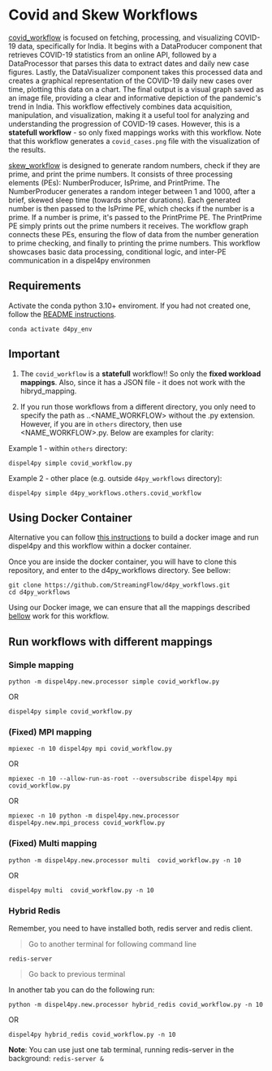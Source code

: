 # Covid and Skew Workflows

[covid_workflow](./covid_workflow.py) is focused on fetching, processing, and visualizing COVID-19 data, specifically for India. It begins with a DataProducer component that retrieves COVID-19 statistics from an online API, followed by a DataProcessor that parses this data to extract dates and daily new case figures. Lastly, the DataVisualizer component takes this processed data and creates a graphical representation of the COVID-19 daily new cases over time, plotting this data on a chart. The final output is a visual graph saved as an image file, providing a clear and informative depiction of the pandemic's trend in India. This workflow effectively combines data acquisition, manipulation, and visualization, making it a useful tool for analyzing and understanding the progression of COVID-19 cases. However, this is a **statefull workflow** - so only fixed mappings works with this workflow.  Note that this workflow generates a `covid_cases.png` file with the visualization of the results. 

[skew_workflow](./skew_workflow.py) is designed to generate random numbers, check if they are prime, and print the prime numbers. It consists of three processing elements (PEs): NumberProducer, IsPrime, and PrintPrime. The NumberProducer generates a random integer between 1 and 1000, after a brief, skewed sleep time (towards shorter durations). Each generated number is then passed to the IsPrime PE, which checks if the number is a prime. If a number is prime, it's passed to the PrintPrime PE. The PrintPrime PE simply prints out the prime numbers it receives. The workflow graph connects these PEs, ensuring the flow of data from the number generation to prime checking, and finally to printing the prime numbers. This workflow showcases basic data processing, conditional logic, and inter-PE communication in a dispel4py environmen

## Requirements


Activate the conda python 3.10+ enviroment. If you had not created one, follow the [README instructions](https://github.com/StreamingFlow/d4py/tree/main).

```
conda activate d4py_env
```

## Important

1. The `covid_workflow` is a **statefull** workflow!! So only the **fixed workload mappings**. Also, since it has a JSON file - it does not work with the hibryd_mapping. 

2. If you run those workflows from a different directory, you only need to specify the path as <DIR1>.<DIR2>.<NAME_WORKFLOW> without the .py extension. However, if you are in `others` directory, then use <NAME_WORKFLOW>.py. Below are examples for clarity:

Example 1 - within `others` directory:

```shell
dispel4py simple covid_workflow.py
```

Example 2 - other place (e.g. outside `d4py_workflows` directory):

```shell
dispel4py simple d4py_workflows.others.covid_workflow 
```

## Using Docker Container

Alternative you can follow [this instructions](https://github.com/StreamingFlow/d4py/tree/main#docker) to build a docker image and run dispel4py and this workflow within a docker container.

Once you are inside the docker container, you will have to clone this repository, and enter to the d4py_workflows directory. See bellow:
```
git clone https://github.com/StreamingFlow/d4py_workflows.git
cd d4py_workflows
```
Using our Docker  image, we can ensure that all the mappings described [bellow](https://github.com/StreamingFlow/d4py_workflows/tree/main/article_sentiment_analysis#run-the-workflow-with-different-mappings) work for this workflow.



## Run workflows with different mappings

### Simple mapping

```shell
python -m dispel4py.new.processor simple covid_workflow.py 
```

OR

```shell
dispel4py simple covid_workflow.py 
```

### (Fixed) MPI mapping

```shell
mpiexec -n 10 dispel4py mpi covid_workflow.py 
```
OR 

```shell
mpiexec -n 10 --allow-run-as-root --oversubscribe dispel4py mpi covid_workflow.py 
```

OR

```shell
mpiexec -n 10 python -m dispel4py.new.processor dispel4py.new.mpi_process covid_workflow.py 
```

### (Fixed) Multi mapping

```
python -m dispel4py.new.processor multi  covid_workflow.py -n 10 
``` 
OR 

``` 
dispel4py multi  covid_workflow.py -n 10
``` 


### Hybrid Redis

Remember, you need to have installed both, redis server and redis client. 

> Go to another terminal for following command line

```shell
redis-server
```

> Go back to previous terminal

In another tab you can do the following run: 

```
python -m dispel4py.new.processor hybrid_redis covid_workflow.py -n 10  
``` 
OR

``` 
dispel4py hybrid_redis covid_workflow.py -n 10  
``` 
**Note**: You can use just one tab terminal, running redis-server in the background: `redis-server &`



